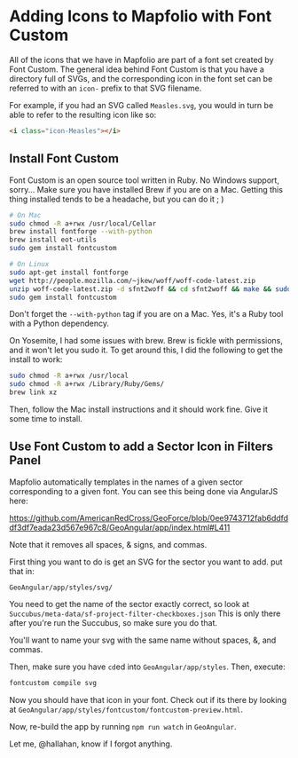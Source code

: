 # Adding Icons to Mapfolio with Font Custom

All of the icons that we have in Mapfolio are part of a font set created by Font Custom.
The general idea behind Font Custom is that you have a directory full of SVGs, and the
corresponding icon in the font set can be referred to with an `icon-` prefix to that
SVG filename.

For example, if you had an SVG called `Measles.svg`, you would in turn be able to
refer to the resulting icon like so:

```html
<i class="icon-Measles"></i>
```

## Install Font Custom

Font Custom is an open source tool written in Ruby. No Windows support, sorry... Make sure
you have installed Brew if you are on a Mac. Getting this thing installed tends to be a headache,
but you can do it ; )

```sh
# On Mac
sudo chmod -R a+rwx /usr/local/Cellar
brew install fontforge --with-python
brew install eot-utils
sudo gem install fontcustom

# On Linux
sudo apt-get install fontforge
wget http://people.mozilla.com/~jkew/woff/woff-code-latest.zip
unzip woff-code-latest.zip -d sfnt2woff && cd sfnt2woff && make && sudo mv sfnt2woff /usr/local/bin/
sudo gem install fontcustom
```

Don't forget the `--with-python` tag if you are on a Mac. Yes, it's a Ruby tool with a Python dependency.

On Yosemite, I had some issues with brew. Brew is fickle with permissions, and it won't let you sudo it.
To get around this, I did the following to get the install to work:

```sh
sudo chmod -R a+rwx /usr/local
sudo chmod -R a+rwx /Library/Ruby/Gems/
brew link xz
```

Then, follow the Mac install instructions and it should work fine. Give it some time to install.

## Use Font Custom to add a Sector Icon in Filters Panel

Mapfolio automatically templates in the names of a given sector corresponding to a given font. You can see this
being done via AngularJS here:

https://github.com/AmericanRedCross/GeoForce/blob/0ee9743712fab6ddfddf3df7eada23d567e967c8/GeoAngular/app/index.html#L411

Note that it removes all spaces, & signs, and commas.

First thing you want to do is get an SVG for the sector you want to add. put that in:

```
GeoAngular/app/styles/svg/
```

You need to get the name of the sector exactly correct, so look at `Succubus/meta-data/sf-project-filter-checkboxes.json`
This is only there after you're run the Succubus, so make sure you do that.

You'll want to name your svg with the same name without spaces, &, and commas.

Then, make sure you have `cd`ed into `GeoAngular/app/styles`. Then, execute:

```sh
fontcustom compile svg
```

Now you should have that icon in your font.
Check out if its there by looking at `GeoAngular/app/styles/fontcustom/fontcustom-preview.html`.

Now, re-build the app by running `npm run watch` in `GeoAngular`.

Let me, @hallahan, know if I forgot anything.
